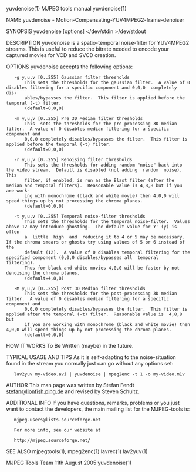 yuvdenoise(1)                                                   MJPEG tools manual                                                   yuvdenoise(1)

NAME
       yuvdenoise - Motion-Compensating-YUV4MPEG2-frame-denoiser

SYNOPSIS
       yuvdenoise [options] </dev/stdin >/dev/stdout

DESCRIPTION
       yuvdenoise  is  a  spatio-temporal  noise-filter for YUV4MPEG2 streams. This is useful to reduce the bitrate needed to encode your captured
       movies for VCD and SVCD creation.

OPTIONS
       yuvdenoise accepts the following options:

       -g y,u,v [0..255] Gaussian filter thresholds
           This sets the thresholds for the gaussian filter.  A value of 0 disables filtering for a specific component and 0,0,0  completely  dis‐
           ables/bypasses the filter.  This filter is applied before the temporal (-t) filter.
           (default=0,0,0)

       -m y,u,v [0..255] Pre 3D Median filter thresholds
           This  sets the thresholds for the pre-processing 3D median filter.  A value of 0 disables median filtering for a specific component and
           0,0,0 completely disables/bypasses the filter.  This filter is applied before the temporal (-t) filter.
           (default=0,0,0)

       -r y,u,v [0..255] Renoising filter thresholds
           This sets the thresholds for adding random "noise" back into the video stream.  Default is disabled (not adding  random  noise).   This
           filter, if enabled, is run as the Blast filter (after the median and temporal filters).  Reasonable value is 4,8,8 but if you are work‐
           ing with monochrome (black and white movie) then 4,0,0 will speed things up by not processing the chroma planes.
           (default=0,0,0)

       -t y,u,v [0..255] Temporal noise-filter thresholds
           This sets the thresholds for the temporal noise-filter.  Values above 12 may introduce ghosting.  The default value for Y' (y) is often
           a  little  high  and  reducing it to 4 or 5 may be necessary.  If the chroma smears or ghosts try using values of 5 or 6 instead of the
           default (12).  A value of 0 disables temporal filtering for the specified component (0,0,0 disables/bypasses all  temporal  filtering).
           Thus for black and white movies 4,0,0 will be faster by not denoising the chroma planes.
           (default=4,8,8)

       -M y,u,v [0..255] Post 3D Median filter thresholds
           This sets the thresholds for the post-processing 3D median filter.  A value of 0 disables median filtering for a specific component and
           0,0,0 completely disables/bypasses the filter.  This filter is applied after the temporal (-t) filter.  Reasonable value is  4,8,8  but
           if you are working with monochrome (black and white movie) then 4,0,0 will speed things up by not processing the chroma planes.
           (default=0,0,0)

HOW IT WORKS
       To Be Written (maybe) in the future.

TYPICAL USAGE AND TIPS
       As it is self-adapting to the noise-situation found in the stream you normally just can go without any options set:

       lav2yuv my-video.avi | yuvdenoise | mpeg2enc -t 1 -o my-video.m1v

AUTHOR
       This man page was written by Stefan Fendt <stefan@lionfish.ping.de> and revised by Steven Schultz.

ADDITIONAL INFO
       If you have questions, remarks, problems or you just want to contact the developers, the main mailing list for the MJPEG-tools is:

       mjpeg-users@lists.sourceforge.net

       For more info, see our website at

       http://mjpeg.sourceforge.net/

SEE ALSO
       mjpegtools(1), mpeg2enc(1) lavrec(1) lav2yuv(1)

MJPEG Tools Team                                                 11th August 2005                                                    yuvdenoise(1)
